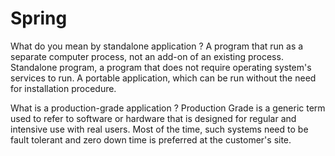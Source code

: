 # Spring

What do you mean by standalone application ?
A program that run as a separate computer process, not an add-on of an existing process.
Standalone program, a program that does not require operating system's services to run.
A portable application, which can be run without the need for installation procedure.

What is a production-grade application ?
Production Grade is a generic term used to refer to software or hardware that is designed for regular and intensive use with real users.
Most of the time, such systems need to be fault tolerant and zero down time is preferred at the customer's site.
